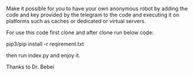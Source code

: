 Make it possible for you to have your own anonymous robot by adding the code and key provided by the telegram to the code and executing it on platforms such as caches or dedicated or virtual servers.

For use this code first clone and after clone run below code:

pip3/pip install -r reqirement.txt

then run index.py and enjoy it.

Thanks to Dr. Bebei
